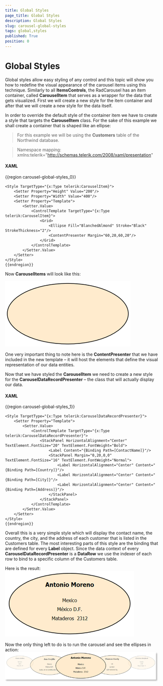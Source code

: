 ```yaml
---
title: Global Styles
page_title: Global Styles
description: Global Styles
slug: carousel-global-styles
tags: global,styles
published: True
position: 0
---
```


# Global Styles

Global styles allow easy styling of any control and this topic will show you how to redefine the visual appearance of the carousel items using this technique.
Similarly to all __ItemsControls__, the RadCarousel has an item container, called __CarouselItem__ that serves as a wrapper for the data that gets visualized. First we will create a new style for the item container and after that we will create a new style for the data itself.

In order to override the default style of the container item we have to create a style that targets the __CarouselItem__ class. For the sake of this example we shall create a container that is shaped like an ellipse:

>For this example we will be using the __Customers__ table of the Northwind database. 

>Namespace mapping:
xmlns:telerik="http://schemas.telerik.com/2008/xaml/presentation"

#### __XAML__

{{region carousel-global-styles_0}}

	<Style TargetType="{x:Type telerik:CarouselItem}">
	    <Setter Property="Height" Value="200"/>
	    <Setter Property="Width" Value="400"/>
	    <Setter Property="Template">
	        <Setter.Value>
	            <ControlTemplate TargetType="{x:Type telerik:CarouselItem}">
	                <Grid>
	                    <Ellipse Fill="BlanchedAlmond" Stroke="Black" StrokeThickness="2"/>
	                    <ContentPresenter Margin="60,20,60,20"/>
	                </Grid>
	            </ControlTemplate>
	        </Setter.Value>
	    </Setter>
	</Style>
	{{endregion}}


Now __CarouselItems__ will look like this:

![](images/ellipse.PNG)

One very important thing to note here is the __ContentPresenter__ that we have included in the new template – it will host the elements that define the visual representation of our data entities.

Now that we have styled the __CarouselItem__ we need to create a new style for the __CarouselDataRecordPresenter__ – the class that will actually display our data.

#### __XAML__

{{region carousel-global-styles_1}}

	<Style TargetType="{x:Type telerik:CarouselDataRecordPresenter}">
	    <Setter Property="Template">
	        <Setter.Value>
	            <ControlTemplate TargetType="{x:Type telerik:CarouselDataRecordPresenter}">
	                <StackPanel HorizontalAlignment="Center" TextElement.FontSize="20" TextElement.FontWeight="Bold">
	                    <Label Content="{Binding Path=[ContactName]}"/>
	                    <StackPanel Margin="0,20,0,0" TextElement.FontSize="16" TextElement.FontWeight="Normal">
	                        <Label HorizontalAlignment="Center" Content="{Binding Path=[Country]}"/>
	                        <Label HorizontalAlignment="Center" Content="{Binding Path=[City]}"/>
	                        <Label HorizontalAlignment="Center" Content="{Binding Path=[Address]}"/>
	                    </StackPanel>
	                </StackPanel>
	            </ControlTemplate>
	        </Setter.Value>
	    </Setter>
	</Style>
	{{endregion}}



Overall this is a very simple style which will display the contact name, the country, the city, and the address of each customer that is listed in the Customers table. The most interesting parts of this style are the binding that are defined for every __Label__ object. Since the data context of every __CarouselDataRecordPresenter__ is a __DataRow__ we use the indexer of each row to bind to a specific column of the Customers table.

Here is the result:   
 ![](images/ellipse2.PNG)


Now the only thing left to do is to run the carousel and see the ellipses in action:
 ![](images/ellipseCarousel_thumb.PNG)


